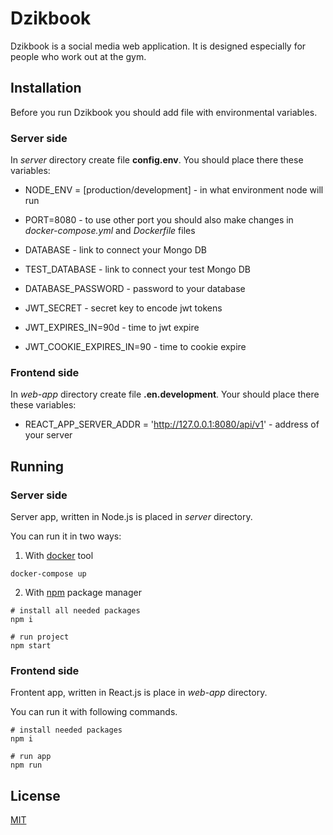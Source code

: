 # Dzikbook

Dzikbook is a social media web application. It is designed especially for people who work out at the gym.

## Installation

Before you run Dzikbook you should add file with environmental variables.

### Server side

In _server_ directory create file **config.env**.
You should place there these variables:

- NODE_ENV = [production/development] - in what environment node will run
- PORT=8080 - to use other port you should also make changes in _docker-compose.yml_ and _Dockerfile_ files
- DATABASE - link to connect your Mongo DB
- TEST_DATABASE - link to connect your test Mongo DB
- DATABASE_PASSWORD - password to your database

- JWT_SECRET - secret key to encode jwt tokens
- JWT_EXPIRES_IN=90d - time to jwt expire
- JWT_COOKIE_EXPIRES_IN=90 - time to cookie expire

### Frontend side

In _web-app_ directory create file **.en.development**.
Your should place there these variables:

- REACT_APP_SERVER_ADDR = 'http://127.0.0.1:8080/api/v1' - address of your server

## Running

### Server side

Server app, written in Node.js is placed in _server_ directory.

You can run it in two ways:

1. With [docker](https://www.docker.com/get-started) tool

```
docker-compose up
```

2. With [npm](https://docs.npmjs.com/getting-started) package manager

```
# install all needed packages
npm i

# run project
npm start
```

### Frontend side

Frontent app, written in React.js is place in _web-app_ directory.

You can run it with following commands.

```
# install needed packages
npm i

# run app
npm run
```

## License

[MIT](https://choosealicense.com/licenses/mit/)
